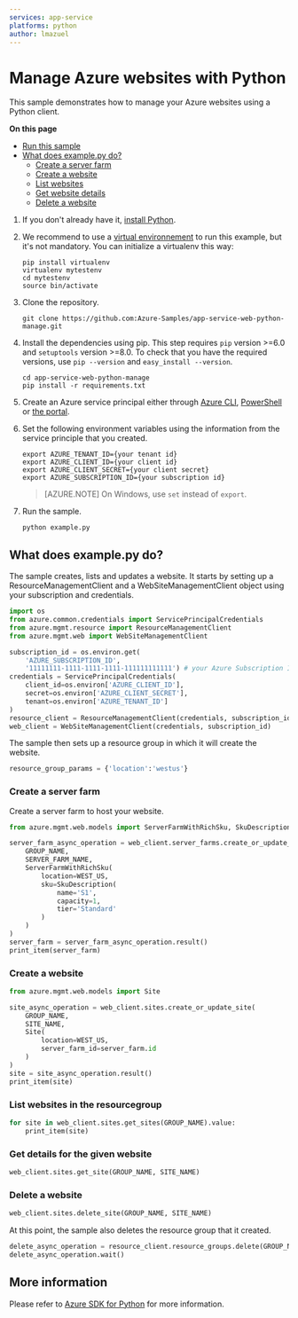 ```yaml
---
services: app-service
platforms: python
author: lmazuel
---
```


# Manage Azure websites with Python

This sample demonstrates how to manage your Azure websites using a Python client.

**On this page**

- [Run this sample](#run)
- [What does example.py do?](#sample)
    - [Create a server farm](#create-server-farm)
    - [Create a website](#create-website)
    - [List websites](#list-websites)
    - [Get website details](#details)
    - [Delete a website](#update)

<a id="run"></a>
1. If you don't already have it, [install Python](https://www.python.org/downloads/).

1. We recommend to use a [virtual environnement](https://docs.python.org/3/tutorial/venv.html) to run this example, but it's not mandatory. You can initialize a virtualenv this way:

    ```
    pip install virtualenv
    virtualenv mytestenv
    cd mytestenv
    source bin/activate
    ```

1. Clone the repository.

    ```
    git clone https://github.com:Azure-Samples/app-service-web-python-manage.git
    ```

1. Install the dependencies using pip. This step requires `pip` version >=6.0 and `setuptools` version >=8.0.
    To check that you have the required versions, use `pip --version` and `easy_install --version`.

    ```
    cd app-service-web-python-manage
    pip install -r requirements.txt
    ```

1. Create an Azure service principal either through
    [Azure CLI](https://azure.microsoft.com/documentation/articles/resource-group-authenticate-service-principal-cli/),
    [PowerShell](https://azure.microsoft.com/documentation/articles/resource-group-authenticate-service-principal/)
    or [the portal](https://azure.microsoft.com/documentation/articles/resource-group-create-service-principal-portal/).

1. Set the following environment variables using the information from the service principle that you created.

    ```
    export AZURE_TENANT_ID={your tenant id}
    export AZURE_CLIENT_ID={your client id}
    export AZURE_CLIENT_SECRET={your client secret}
    export AZURE_SUBSCRIPTION_ID={your subscription id}
    ```

    > [AZURE.NOTE] On Windows, use `set` instead of `export`.

1. Run the sample.

    ```
    python example.py
    ```

<a id="sample"></a>
## What does example.py do?

The sample creates, lists and updates a website.
It starts by setting up a ResourceManagementClient and a WebSiteManagementClient object using your subscription and credentials.

```python
import os
from azure.common.credentials import ServicePrincipalCredentials
from azure.mgmt.resource import ResourceManagementClient
from azure.mgmt.web import WebSiteManagementClient

subscription_id = os.environ.get(
    'AZURE_SUBSCRIPTION_ID',
    '11111111-1111-1111-1111-111111111111') # your Azure Subscription Id
credentials = ServicePrincipalCredentials(
    client_id=os.environ['AZURE_CLIENT_ID'],
    secret=os.environ['AZURE_CLIENT_SECRET'],
    tenant=os.environ['AZURE_TENANT_ID']
)
resource_client = ResourceManagementClient(credentials, subscription_id)
web_client = WebSiteManagementClient(credentials, subscription_id)
```

The sample then sets up a resource group in which it will create the website.

```python
resource_group_params = {'location':'westus'}
```

<a id="create-server-farm"></a>
### Create a server farm

Create a server farm to host your website.

```python
from azure.mgmt.web.models import ServerFarmWithRichSku, SkuDescription

server_farm_async_operation = web_client.server_farms.create_or_update_server_farm(
    GROUP_NAME,
    SERVER_FARM_NAME,
    ServerFarmWithRichSku(
        location=WEST_US,
        sku=SkuDescription(
            name='S1',
            capacity=1,
            tier='Standard'
        )
    )
)
server_farm = server_farm_async_operation.result()
print_item(server_farm)
```

<a id="create-website"></a>
### Create a website

```python
from azure.mgmt.web.models import Site

site_async_operation = web_client.sites.create_or_update_site(
    GROUP_NAME,
    SITE_NAME,
    Site(
        location=WEST_US,
        server_farm_id=server_farm.id
    )
)
site = site_async_operation.result()
print_item(site)
```

<a id="list-websites"></a>
### List websites in the resourcegroup

```python
for site in web_client.sites.get_sites(GROUP_NAME).value:
    print_item(site)
```

<a id="details"></a>
### Get details for the given website

```python
web_client.sites.get_site(GROUP_NAME, SITE_NAME)
```

<a id="delete-site"></a>
### Delete a website

```python
web_client.sites.delete_site(GROUP_NAME, SITE_NAME)
```

At this point, the sample also deletes the resource group that it created.

```python
delete_async_operation = resource_client.resource_groups.delete(GROUP_NAME)
delete_async_operation.wait()
``` 


## More information
Please refer to [Azure SDK for Python](https://github.com/Azure/azure-sdk-for-python) for more information.
